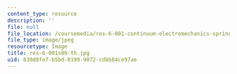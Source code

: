 ```yaml
---
content_type: resource
description: ''
file: null
file_location: /coursemedia/res-6-001-continuum-electromechanics-spring-2009/830d8fe7b5bd01999072cdbb84ce97ae_res-6-001s09-th.jpg
file_type: image/jpeg
resourcetype: Image
title: res-6-001s09-th.jpg
uid: 830d8fe7-b5bd-0199-9072-cdbb84ce97ae
---
```

